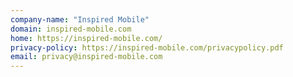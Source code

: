 ```yaml
---
company-name: "Inspired Mobile"
domain: inspired-mobile.com
home: https://inspired-mobile.com/
privacy-policy: https://inspired-mobile.com/privacypolicy.pdf
email: privacy@inspired-mobile.com
---
```




